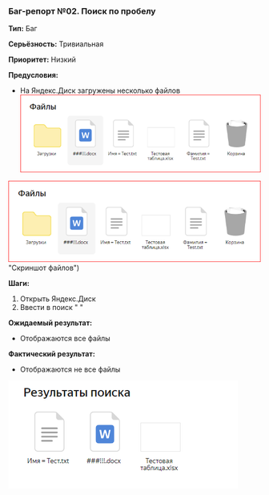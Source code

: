 ### Баг-репорт №02. Поиск по пробелу

**Тип:** Баг

**Серьёзность:** Тривиальная

**Приоритет:** Низкий

**Предусловия:**
- На Яндекс.Диск загружены несколько файлов
![Скриншот файлов](\Task_T2\Screens\Screen2.png "Скриншот файлов")

![Скриншот файлов](https://github.com/Cloud146/SDET-UnitT-Functional-Testing-Test-Design/blob/TaskT2-BugReport/Task_T2/Screens/Screen2.png) "Скриншот файлов")


**Шаги:**
1. Открыть Яндекс.Диск
2. Ввести в поиск " "

**Ожидаемый результат:**
- Отображаются все файлы

**Фактический результат:**
- Отображаются не все файлы

![Скриншот фактического результата](\Task_T2\Screens\Screen3.png "Скриншот фактического результата")

